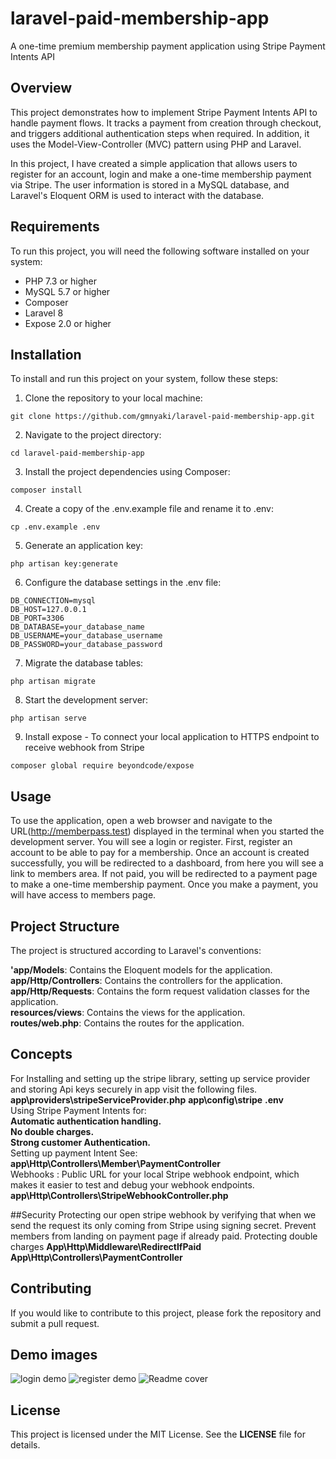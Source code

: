 # laravel-paid-membership-app
A one-time premium membership payment application using Stripe Payment Intents API
## Overview 
This project demonstrates how to implement Stripe Payment Intents API to handle payment flows. It tracks a payment from creation through checkout, and triggers additional authentication steps when required. In addition, it uses the Model-View-Controller (MVC) pattern using PHP and Laravel.

In this project, I have created a simple application that allows users to register for an account, login and make a one-time membership payment via Stripe. The user information is stored in a MySQL database, and Laravel's Eloquent ORM is used to interact with the database.

## Requirements

To run this project, you will need the following software installed on your system:

- PHP 7.3 or higher
- MySQL 5.7 or higher
- Composer
- Laravel 8
- Expose 2.0 or higher

## Installation
To install and run this project on your system, follow these steps:

1. Clone the repository to your local machine:
```
git clone https://github.com/gmnyaki/laravel-paid-membership-app.git  

```
2. Navigate to the project directory:
```
cd laravel-paid-membership-app

```
3. Install the project dependencies using Composer:

```
composer install

```
4. Create a copy of the .env.example file and rename it to .env:
```
cp .env.example .env

```
5. Generate an application key:
```
php artisan key:generate
```
6. Configure the database settings in the .env file:
```
DB_CONNECTION=mysql
DB_HOST=127.0.0.1
DB_PORT=3306
DB_DATABASE=your_database_name
DB_USERNAME=your_database_username
DB_PASSWORD=your_database_password
```
7. Migrate the database tables:
```
php artisan migrate
```
8. Start the development server:
```
php artisan serve
```
9. Install expose - To connect your local application to HTTPS endpoint to receive webhook from Stripe   
```
composer global require beyondcode/expose
```
## Usage
To use the application, open a web browser and navigate to the URL(http://memberpass.test) displayed in the terminal when you started the development server. You will see a login or register. First, register an account to be able to pay for a membership. Once an account is created successfully, you will be redirected to a dashboard, from here you will see a link to members area. If not paid, you will be redirected to a payment page to make a one-time membership payment. Once you make a payment, you will have access to members page.   
## Project Structure
The project is structured according to Laravel's conventions: 

**'app/Models**: Contains the Eloquent models for the application.  
**app/Http/Controllers**: Contains the controllers for the application.  
**app/Http/Requests**: Contains the form request validation classes for the application.  
**resources/views**: Contains the views for the application.  
**routes/web.php**: Contains the routes for the application.

## Concepts
For Installing and setting up the stripe library, setting up service provider and storing Api keys securely in app visit the following files.
**app\providers\stripeServiceProvider.php**
**app\config\stripe**
**.env**   
Using Stripe Payment Intents for:    
**Automatic authentication handling.**   
**No double charges.**   
**Strong customer Authentication.**   
Setting up payment Intent See:   
**app\Http\Controllers\Member\PaymentController**   
Webhooks : Public URL for your local Stripe webhook endpoint, which makes it easier to test and debug your webhook endpoints.   
**app\Http\Controllers\StripeWebhookController.php**   

##Security
Protecting our open stripe webhook by verifying that when we send the request its only coming from Stripe using signing secret.
Prevent members from landing on payment page if already paid.
Protecting double charges 
**App\Http\Middleware\RedirectIfPaid**
**App\Http\Controllers\PaymentController**   

## Contributing  
If you would like to contribute to this project, please fork the repository and submit a pull request.

## Demo images 
![login demo](https://user-images.githubusercontent.com/25588619/223938765-65ccc3e8-946d-4828-bb20-839b133095a4.JPG)
![register demo](https://user-images.githubusercontent.com/25588619/223938794-26032821-ef44-42c5-8042-18a95961967f.JPG)
![Readme cover](https://user-images.githubusercontent.com/25588619/223936736-69822b57-2b8b-4a73-80b4-05208ca9b0c6.JPG)


## License

This project is licensed under the MIT License. See the **LICENSE** file for details.

